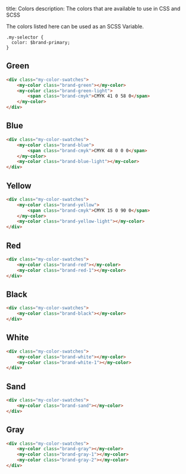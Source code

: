 title: Colors
description: The colors that are available to use in CSS and SCSS

The colors listed here can be used as an SCSS Variable.

```
.my-selector {
  color: $brand-primary;
}
```

## Green

```html
<div class="my-color-swatches">
    <my-color class="brand-green"></my-color>
    <my-color class="brand-green-light">
        <span class="brand-cmyk">CMYK 41 0 58 0</span>
    </my-color>
</div>
```

## Blue

```html
<div class="my-color-swatches">
    <my-color class="brand-blue">
        <span class="brand-cmyk">CMYK 48 0 0 0</span>
    </my-color>
    <my-color class="brand-blue-light"></my-color>
</div>
```

## Yellow

```html
<div class="my-color-swatches">
    <my-color class="brand-yellow">
        <span class="brand-cmyk">CMYK 15 0 90 0</span>
    </my-color>
    <my-color class="brand-yellow-light"></my-color>
</div>
```

## Red

```html
<div class="my-color-swatches">
    <my-color class="brand-red"></my-color>
    <my-color class="brand-red-1"></my-color>
</div>
```

## Black

```html
<div class="my-color-swatches">
    <my-color class="brand-black"></my-color>
</div>
```

## White

```html
<div class="my-color-swatches">
    <my-color class="brand-white"></my-color>
    <my-color class="brand-white-1"></my-color>
</div>
```

## Sand

```html
<div class="my-color-swatches">
    <my-color class="brand-sand"></my-color>
</div>
```

## Gray

```html
<div class="my-color-swatches">
    <my-color class="brand-gray"></my-color>
    <my-color class="brand-gray-1"></my-color>
    <my-color class="brand-gray-2"></my-color>
</div>
```
